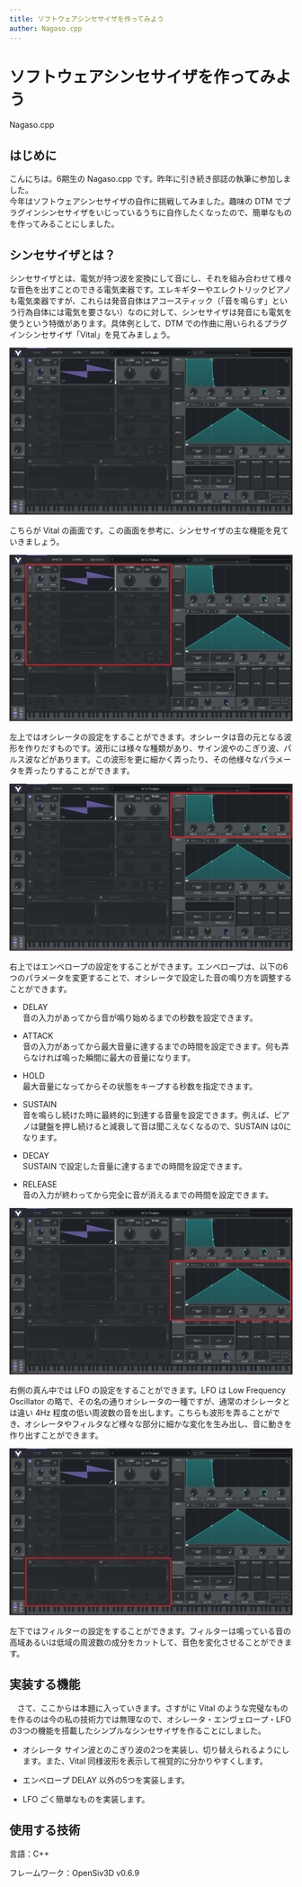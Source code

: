 ```yaml
---
title: ソフトウェアシンセサイザを作ってみよう
auther: Nagaso.cpp
---
```


# ソフトウェアシンセサイザを作ってみよう

<span class="author">Nagaso.cpp</span>

## はじめに
  
こんにちは。6期生の Nagaso.cpp です。昨年に引き続き部誌の執筆に参加しました。  
今年はソフトウェアシンセサイザの自作に挑戦してみました。趣味の DTM でプラグインシンセサイザをいじっているうちに自作したくなったので、簡単なものを作ってみることにしました。

## シンセサイザとは？

シンセサイザとは、電気が持つ波を変換にして音にし、それを組み合わせて様々な音色を出すことのできる電気楽器です。エレキギターやエレクトリックピアノも電気楽器ですが、これらは発音自体はアコースティック（「音を鳴らす」という行為自体には電気を要さない）なのに対して、シンセサイザは発音にも電気を使うという特徴があります。具体例として、DTM での作曲に用いられるプラグインシンセサイザ「Vital」を見てみましょう。

![Vital の画面](vital.png)

こちらが Vital の画面です。この画面を参考に、シンセサイザの主な機能を見ていきましょう。

![Vital：オシレータ](vital_oscillator.png)

左上ではオシレータの設定をすることができます。オシレータは音の元となる波形を作りだすものです。波形には様々な種類があり、サイン波やのこぎり波、パルス波などがあります。この波形を更に細かく弄ったり、その他様々なパラメータを弄ったりすることができます。

![Vital：エンベロープ](vital_envelope.png)

右上ではエンベロープの設定をすることができます。エンベロープは、以下の6つのパラメータを変更することで、オシレータで設定した音の鳴り方を調整することができます。

- DELAY  
音の入力があってから音が鳴り始めるまでの秒数を設定できます。

- ATTACK  
音の入力があってから最大音量に達するまでの時間を設定できます。何も弄らなければ鳴った瞬間に最大の音量になります。

- HOLD  
最大音量になってからその状態をキープする秒数を指定できます。

- SUSTAIN  
音を鳴らし続けた時に最終的に到達する音量を設定できます。例えば、ピアノは鍵盤を押し続けると減衰して音は聞こえなくなるので、SUSTAIN は0になります。

- DECAY  
SUSTAIN で設定した音量に達するまでの時間を設定できます。

- RELEASE  
音の入力が終わってから完全に音が消えるまでの時間を設定できます。

![Vital：LFO](vital_lfo.png)

右側の真ん中では LFO の設定をすることができます。LFO は Low Frequency Oscillator の略で、その名の通りオシレータの一種ですが、通常のオシレータとは違い 4Hz 程度の低い周波数の音を出します。こちらも波形を弄ることができ、オシレータやフィルタなど様々な部分に細かな変化を生み出し、音に動きを作り出すことができます。

![Vital：Filter](vital_filter.png)

左下ではフィルターの設定をすることができます。フィルターは鳴っている音の高域あるいは低域の周波数の成分をカットして、音色を変化させることができます。

## 実装する機能

　さて、ここからは本題に入っていきます。さすがに Vital のような完璧なものを作るのは今の私の技術力では無理なので、オシレータ・エンヴェロープ・LFO の3つの機能を搭載したシンプルなシンセサイザを作ることにしました。

- オシレータ
サイン波とのこぎり波の2つを実装し、切り替えられるようにします。また、Vital 同様波形を表示して視覚的に分かりやすくします。

- エンベロープ
DELAY 以外の5つを実装します。

- LFO
ごく簡単なものを実装します。

## 使用する技術

言語：C++

フレームワーク：OpenSiv3D v0.6.9




